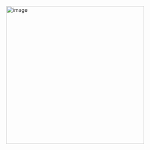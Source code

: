 <img width="375" alt="image" src="https://github.com/ikhsanurasidb/WeSplit-TutorialFromHackingWithSwift/assets/151383202/3bda4b4d-6dbb-440a-8848-eac495d0215f">
